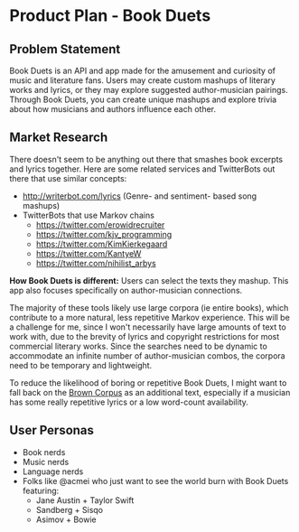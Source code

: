 # Product Plan - Book Duets

## Problem Statement
Book Duets is an API and app made for the amusement and curiosity of music and literature fans. Users may create custom mashups of literary works and lyrics, or they may explore suggested author-musician pairings. Through Book Duets, you can create unique mashups and explore trivia about how musicians and authors influence each other.   

## Market Research
There doesn't seem to be anything out there that smashes book excerpts and lyrics together. Here are some related services and TwitterBots out there that use similar concepts:
-  http://writerbot.com/lyrics (Genre- and sentiment- based song mashups)
- TwitterBots that use Markov chains
  - https://twitter.com/erowidrecruiter
  - https://twitter.com/kjv_programming
  - https://twitter.com/KimKierkegaard
  - https://twitter.com/KantyeW
  - https://twitter.com/nihilist_arbys


**How Book Duets is different:** Users can select the texts they mashup. This app also focuses specifically on author-musician connections.

The majority of these tools likely use large corpora (ie entire books), which contribute to a more natural, less repetitive Markov experience. This will be a challenge for me, since I won't necessarily have large amounts of text to work with, due to the brevity of lyrics and copyright restrictions for most commercial literary works. Since the searches need to be dynamic to accommodate an infinite number of author-musician combos, the corpora need to be temporary and lightweight.

To reduce the likelihood of boring or repetitive Book Duets, I might want to fall back on the [Brown Corpus](https://en.wikipedia.org/wiki/Brown_Corpus) as an additional text, especially if a musician has some really repetitive lyrics or a low word-count availability.  

## User Personas

  - Book nerds
  - Music nerds
  - Language nerds
  - Folks like @acmei who just want to see the world burn with Book Duets featuring:
    - Jane Austin + Taylor Swift
    - Sandberg + Sisqo
    - Asimov + Bowie
